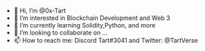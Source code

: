 - 👋 Hi, I’m @0x-Tart
- 👀 I’m interested in Blockchain Development and Web 3
- 🌱 I’m currently learning Solidity,Python, and more
- 💞️ I’m looking to collaborate on ...
- 📫 How to reach me: Discord Tart#3041 and Twitter: @TartVerse
